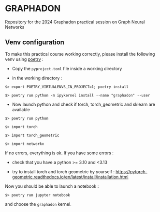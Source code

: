 # GRAPHADON

Repository for the 2024 Graphadon practical session on Graph Neural Networks

## Venv configuration

To make this practical course working correctly, please install the following venv using [poetry](https://python-poetry.org/) :

 * Copy the `pyproject.toml` file inside a working directory

 * in the working directory :

`$> export POETRY_VIRTUALENVS_IN_PROJECT=1; poetry install`

`$> poetry run python -m ipykernel install --name "graphadon" --user`

 * Now launch python and check if torch, torch_geometric and sklearn are available

 `$> poetry run python`

 `$> import torch`

 `$> import torch_geometric`

 `$> import networkx`

If no errors, everything is ok. If you have some errors :

 - check that you have a python >= 3.10 and <3.13

 - try to install torch and torch geometric by yourself : https://pytorch-geometric.readthedocs.io/en/latest/install/installation.html

Now you should be able to launch a notebook : 

`$> poetry run jupyter notebook`

and choose the `graphadon` kernel.
